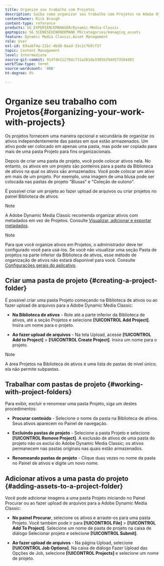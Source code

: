 ```yaml
---
title: Organize seu trabalho com Projetos
description: Saiba como organizar seu trabalho com Projetos no Adobe Dynamic Media Classic.
contentOwner: Rick Brough
content-type: reference
products: SG_EXPERIENCEMANAGER/Dynamic-Media-Classic
geptopics: SG_SCENESEVENONDEMAND_PK/categories/managing_assets
feature: Dynamic Media Classic,Asset Management
role: User
exl-id: 69aabf4a-21bc-4bd8-8aad-33c2cfb9cf57
topic: Content Management
level: Intermediate
source-git-commit: 914fde11270dc731a261da3305b29dd573584d93
workflow-type: tm+mt
source-wordcount: '466'
ht-degree: 0%

---
```


# Organize seu trabalho com Projetos{#organizing-your-work-with-projects}

Os projetos fornecem uma maneira opcional e secundária de organizar os ativos independentemente das pastas em que estão armazenados. Um ativo pode ser colocado em apenas uma pasta, mas pode ser copiado para mais de uma pasta Projeto para fins organizacionais.

Depois de criar uma pasta de projeto, você pode colocar ativos nela. No entanto, os ativos em um projeto são ponteiros para a pasta da Biblioteca de ativos na qual os ativos são armazenados. Você pode colocar um ativo em mais de um projeto. Por exemplo, uma imagem de uma blusa pode ser colocada nas pastas de projeto &quot;Blusas&quot; e &quot;Coleção de outono&quot;.

É possível criar um projeto ao fazer upload de arquivos ou criar projetos no painel Biblioteca de ativos.

>[!NOTE]
>
>A Adobe Dynamic Media Classic recomenda organizar ativos com metadados em vez de Projetos. Consulte [Visualizar, adicionar e exportar metadados](viewing-adding-exporting-metadata.md).

>[!NOTE]
>
>Para que você organize ativos em Projetos, o administrador deve ter configurado você para usá-los. Se você não visualizar uma seção Pasta de projetos na parte inferior da Biblioteca de ativos, esse método de organização de ativos não estará disponível para você. Consulte [Configurações gerais do aplicativo](application-setup.md#general-settings).

## Criar uma pasta de projeto {#creating-a-project-folder}

É possível criar uma pasta Projeto começando na Biblioteca de ativos ou ao fazer upload de arquivos para a Adobe Dynamic Media Classic:

* **Na Biblioteca de ativos** - Role até a parte inferior da Biblioteca de ativos, até a seção Projetos e selecione **[!UICONTROL Add Project]**. Insira um nome para o projeto.

* **Ao fazer upload de arquivos** - Na tela Upload, acesse **[!UICONTROL Add to Project]** > **[!UICONTROL Create Project]**. Insira um nome para o projeto.

>[!NOTE]
>
>A área Projetos na Biblioteca de ativos é uma lista de pastas de nível único; ela não permite subpastas.

## Trabalhar com pastas de projeto {#working-with-project-folders}

Para exibir, excluir e renomear uma pasta Projeto, siga um destes procedimentos:

* **Procurar conteúdo** - Selecione o nome da pasta na Biblioteca de ativos. Seus ativos aparecem no Painel de navegação.

* **Excluindo pastas de projeto** - Selecione a pasta Projeto e selecione **[!UICONTROL Remove Project]**. A exclusão de ativos de uma pasta do projeto não os exclui do Adobe Dynamic Media Classic; os ativos permanecem nas pastas originais nas quais estão armazenados.

* **Renomeando pastas de projeto** - Clique duas vezes no nome da pasta no Painel de ativos e digite um novo nome.

## Adicionar ativos a uma pasta do projeto {#adding-assets-to-a-project-folder}

Você pode adicionar imagens a uma pasta Projeto iniciando no Painel Procurar ou ao fazer upload de arquivos para a Adobe Dynamic Media Classic:

* **No painel Procurar**, selecione os ativos e arraste-os para uma pasta Projeto. Você também pode ir para **[!UICONTROL File]** > **[!UICONTROL Add To Project]**. Selecione um nome de pasta de projeto na caixa de diálogo Selecionar projeto e selecione **[!UICONTROL Submit]**.

* **Ao fazer upload de arquivos** - Na página Upload, selecione **[!UICONTROL Job Options]**. Na caixa de diálogo Fazer Upload das Opções de Job, selecione **[!UICONTROL Projects]** e selecione um nome de projeto.

